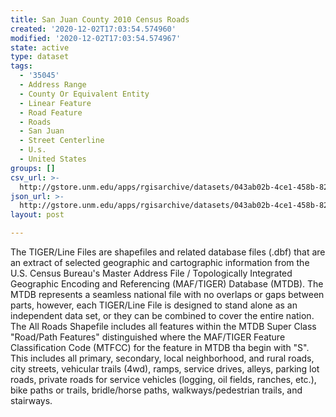 ```yaml
---
title: San Juan County 2010 Census Roads
created: '2020-12-02T17:03:54.574960'
modified: '2020-12-02T17:03:54.574967'
state: active
type: dataset
tags:
  - '35045'
  - Address Range
  - County Or Equivalent Entity
  - Linear Feature
  - Road Feature
  - Roads
  - San Juan
  - Street Centerline
  - U.s.
  - United States
groups: []
csv_url: >-
  http://gstore.unm.edu/apps/rgisarchive/datasets/043ab02b-4ce1-458b-824c-e493d47d42a5/tl_2010_35045_roads.derived.csv
json_url: >-
  http://gstore.unm.edu/apps/rgisarchive/datasets/043ab02b-4ce1-458b-824c-e493d47d42a5/tl_2010_35045_roads.derived.json
layout: post

---
```

The TIGER/Line Files are shapefiles and related database files (.dbf) that are an extract of selected geographic and cartographic information from the U.S. Census Bureau's Master Address File / Topologically Integrated Geographic Encoding and Referencing (MAF/TIGER) Database (MTDB).  The MTDB represents a seamless national file with no overlaps or gaps between parts, however, each TIGER/Line File is designed to stand alone as an independent data set, or they can be combined to cover the entire nation.  The All Roads Shapefile includes all features within the MTDB Super Class "Road/Path Features" distinguished where the MAF/TIGER Feature Classification Code (MTFCC) for the feature in MTDB tha begin with "S".  This includes all primary, secondary, local neighborhood, and rural roads, city streets, vehicular trails (4wd), ramps, service drives, alleys, parking lot roads, private roads for service vehicles (logging, oil fields, ranches, etc.), bike paths or trails, bridle/horse paths, walkways/pedestrian trails, and stairways.  

